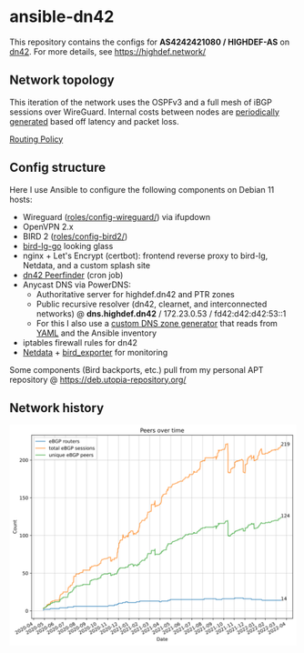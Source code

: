 # ansible-dn42

This repository contains the configs for **AS4242421080 / HIGHDEF-AS** on [dn42](https://dn42.dev/Home). For more details, see https://highdef.network/

## Network topology

This iteration of the network uses the OSPFv3 and a full mesh of iBGP sessions over WireGuard. Internal costs between nodes are [periodically generated](scripts/igpping/) based off latency and packet loss.

[Routing Policy](ROUTING-POLICY.md)

## Config structure

Here I use Ansible to configure the following components on Debian 11 hosts:

- Wireguard ([roles/config-wireguard/](roles/config-wireguard/)) via ifupdown
- OpenVPN 2.x
- BIRD 2 ([roles/config-bird2/](roles/config-bird2/))
- [bird-lg-go](https://github.com/xddxdd/bird-lg-go) looking glass
- nginx + Let's Encrypt (certbot): frontend reverse proxy to bird-lg, Netdata, and a custom splash site
- [dn42 Peerfinder](https://dn42.us/peers) (cron job)
- Anycast DNS via PowerDNS:
  - Authoritative server for highdef.dn42 and PTR zones
  - Public recursive resolver (dn42, clearnet, and interconnected networks) @ **dns.highdef.dn42** / 172.23.0.53 / fd42:d42:d42:53::1
  - For this I also use a [custom DNS zone generator](scripts/make-dns-zones.py) that reads from [YAML](global-config/dns-entries.yml) and the Ansible inventory
- iptables firewall rules for dn42
- [Netdata](https://www.netdata.cloud/) + [bird_exporter](https://github.com/czerwonk/bird_exporter) for monitoring

Some components (Bird backports, etc.) pull from my personal APT repository @ https://deb.utopia-repository.org/

## Network history

![History of my network](history.svg)
